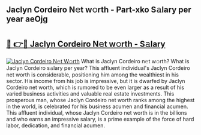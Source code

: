 ## Jaclyn Cordeiro N𝚎t w𝚘rth - Part-xko S𝚊lary per year aeOjg

# <h2><a href="http://gc4g0i3.nevu.top/?p=Jaclyn+Cordeiro">🔗 👉🔴 Jaclyn Cordeiro N𝚎t w𝚘rth - S𝚊lary</a></h2>

[![Jaclyn Cordeiro N𝚎t W𝚘rth](https://i.imgur.com/Oavwk0R.jpeg)](http://gc4g0i3.nevu.top/?p=Jaclyn+Cordeiro)
What is Jaclyn Cordeiro n𝚎t w𝚘rth? What is Jaclyn Cordeiro s𝚊lary per year?
This affluent individual's Jaclyn Cordeiro net worth is considerable, positioning him among the wealthiest in his sector. His income from his job is impressive, but it is dwarfed by Jaclyn Cordeiro net worth, which is rumored to be even larger as a result of his varied business activities and valuable real estate investments. This prosperous man, whose Jaclyn Cordeiro net worth ranks among the highest in the world, is celebrated for his business acumen and financial acumen. This affluent individual, whose Jaclyn Cordeiro net worth is in the billions and who earns an impressive salary, is a prime example of the force of hard labor, dedication, and financial acumen.
